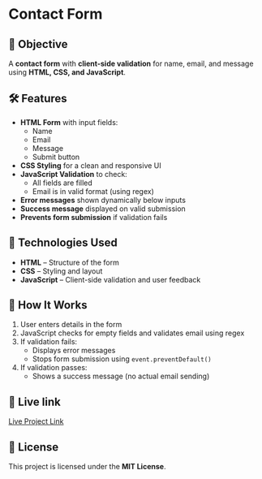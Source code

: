 # Contact Form

## 📌 Objective  
A **contact form** with **client-side validation** for name, email, and message using **HTML, CSS, and JavaScript**.  

## 🛠 Features  
- **HTML Form** with input fields:
  - Name  
  - Email  
  - Message  
  - Submit button  
- **CSS Styling** for a clean and responsive UI  
- **JavaScript Validation** to check:
  - All fields are filled  
  - Email is in valid format (using regex)  
- **Error messages** shown dynamically below inputs  
- **Success message** displayed on valid submission  
- **Prevents form submission** if validation fails  

## 📂 Technologies Used  
- **HTML** – Structure of the form  
- **CSS** – Styling and layout  
- **JavaScript** – Client-side validation and user feedback  

## 📜 How It Works  
1. User enters details in the form  
2. JavaScript checks for empty fields and validates email using regex  
3. If validation fails:
   - Displays error messages  
   - Stops form submission using `event.preventDefault()`  
4. If validation passes:
   - Shows a success message (no actual email sending)  

## 🚀 Live link  
[Live Project Link](#)   

## 📄 License  
This project is licensed under the **MIT License**.  
